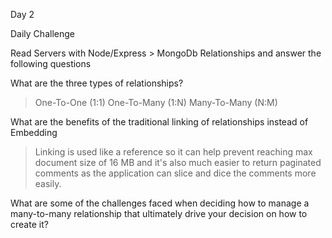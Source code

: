 Day 2

Daily Challenge

Read Servers with Node/Express > MongoDb Relationships and answer the following questions

What are the three types of relationships?
>One-To-One (1:1)
One-To-Many (1:N)
Many-To-Many (N:M)

What are the benefits of the traditional linking of relationships instead of Embedding
>Linking is used like a reference so it can help prevent reaching max document size of 16 MB and it's also much easier to return paginated comments as the application can slice and dice the comments more easily.

What are some of the challenges faced when deciding how to manage a many-to-many relationship that ultimately drive your decision on how to create it?
> 